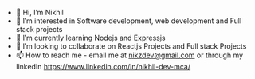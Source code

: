 - 👋 Hi, I’m  Nikhil
- 👀 I’m interested in Software development, web development and Full stack projects
- 🌱 I’m currently learning Nodejs and Expressjs 
- 💞️ I’m looking to collaborate on Reactjs Projects and Full stack Projects
- 📫 How to reach me - email me at nikzdev@gmail.com or through my linkedIn https://www.linkedin.com/in/nikhil-dev-mca/

<!---
islaycode/islaycode is a ✨ special ✨ repository because its `README.md` (this file) appears on your GitHub profile.
You can click the Preview link to take a look at your changes.
--->
